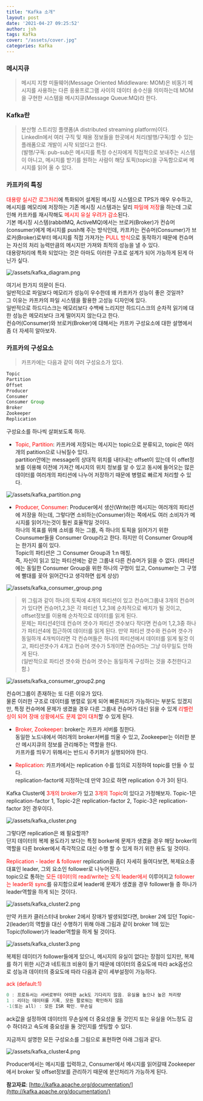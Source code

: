 ```yaml
---
title: "Kafka 소개"
layout: post
date: '2021-04-27 09:25:52'
author: jsh
tags: Kafka
cover: "/assets/cover.jpg"
categories: Kafka
---
```


### 메시지큐

> 메시지 지향 미들웨어(Message Oriented Middleware: MOM)은 비동기 메시지를 사용하는 다른 응용프로그램 사이의 데이터 송수신을 의미하는데 MOM을 구현한 시스템을 메시지큐(Message Queue:MQ)라 한다.
    
### Kafka란
> 분산형 스트리밍 플랫폼(A distributed streaming platform)이다.   
> LinkedIn에서 여러 구직 및 채용 정보들을 한곳에서 처리(발행/구독)할 수 있는 플래폼으로 개발이 시작 되었다고 한다.   
> (발행/구독: pub-sub은 메시지를 특정 수신자에게 직접적으로 보내주는 시스템이 아니고, 메시지를 받기를 원하는 사람이 해당 토픽(topic)을 구독함으로써 메시지를 읽어 올 수 있다.
 
### 카프카의 특징
<font color="red">대용량 실시간 로그처리</font>에 특화되어 설계된 메시징 시스템으로 TPS가 매우 우수하고,   
메시지를 메모리에 저장하는 기존 메시징 시스템과는 달리 <font color="red">파일에 저장</font>을 하는데 그로 인해 카프카를 재시작해도 <font color="red">메시지 유실 우려가 감소</font>된다.   
기본 메시징 시스템(rabbitMQ, ActiveMQ)에서는 브로커(Broker)가 컨슈머(consumer)에게 메시지를 push해 주는 방식인데, 카프카는 컨슈머(Consumer)가 브로커(Broker)로부터 메시지를 직접 가져가는 <font color="red">PULL 방식</font>으로 동작하기 때문에 컨슈머는 자신의 처리 능력만큼의 메시지만 가져와 최적의 성능을 낼 수 있다.    
대용량처리에 특화 되었다는 것은 아마도 이러한 구조로 설계가 되어 가능하게 된게 아닌가 싶다.

![/assets/kafka_diagram.png](/assets/kafka_diagram.png)

여기서 한가지 의문이 든다.   
일반적으로 파일보다 메모리가 성능이 우수한데 왜 카프카가 성능이 좋은 것일까?   
그 이유는 카프카의 파일 시스템을 활용한 고성능 디자인에 있다.   
일반적으로 하드디스크는 메모리보다 수백배 느리지만 하드디스크의 순차적 읽기에 대한 성능은 메모리보다 크게 떨어지지 않는다고 한다.   
컨슈머(Consumer)와 브로커(Broker)에 대해서는 카프카 구성요소에 대한 설명에서 좀 더 자세히 알아보자.

### 카프카의 구성요소
> 카프카에는 다음과 같이 여러 구성요소가 있다.

```groovy
Topic
Partition
Offset
Producer
Consumer
Consumer Group
Broker
Zookeeper
Replication
```

구성요소를 하나씩 살펴보도록 하자.

+ <font color="red">Topic, Partition</font>: 카프카에 저장되는 메시지는 topic으로 분류되고, topic은 여러개의 patition으로 나눠질수 있다.   
  partition안에는 message의 상대적 위치를 내타내는 offset이 있는데 이 offet정보를 이용해 이전에 가져간 메시지의 위치 정보를 알 수 있고 동시에 들어오는 많은 데이터를 여러개의 파티션에 나누어 저장하기 때문에 병렬로 빠르게 처리할 수 있다.

![/assets/kafka_partition.png](/assets/kafka_partition.png)

+ <font color="red">Producer, Consumer</font>: Producer에서 생산(Write)한 메시지는 여러개의 파티션에 저장을 하는데, 그렇다면 소비하는(Consumer)하는 쪽에서도 여러 소비자가 메시지를 읽어가는것이 훨씬 효율적일 것이다.   
  하나의 목표를 위해 소비를 하는 그룹, 즉 하나의 토픽을 읽어가기 위한 Counsumer들을 Consumer Group라고 한다.
  하지만 이 Consumer Group에는 한가지 룰이 있다.    
  Topic의 파티션은 그 Consumer Group과 1:n 매칭.   
  즉, 자신이 읽고 있는 파티션에는 같은 그룹내 다른 컨슈머가 읽을 수 없다. 
  (파티션에는 동일한 Consumer Group을 위한 하나의 구멍이 있고, Consumer는 그 구멍에 빨대를 꽂아 읽어간다고 생각하면 쉽게 상상)

![/assets/kafka_consumer_group.png](/assets/kafka_consumer_group.png)

> 위 그림과 같이 하나의 토픽에 4개의 파티션이 있고 컨슈머그룹내 3개의 컨슈머가 있다면 컨슈머1,2,3은 각 파티션 1,2,3에 순차적으로 배치가 될 것이고, 
> offset정보를 이용해 순차적으로 데이터를 읽게 된다.    
> 문제는 파티션4인데 컨슈머 갯수가 파티션 갯수보다 작다면 컨슈머 1,2,3중 하나가 파티션4에 접근하여 데이터를 읽게 된다. 
> 만약 파티션 갯수와 컨슈머 갯수가 동일하개 4개씩이라면 각 컨슈머들은 하나의 파티션에서 데이터를 읽게 될것 이고, 
> 파티션갯수가 4개고 컨슈머 갯수가 5개이면 컨슈머5는 그냥 아무일도 안하게 된다.   
> (일반적으로 파티션 갯수와 컨슈머 갯수는 동일하게 구성하는 것을 추천한다고 함.)

![/assets/kafka_consumer_group2.png](/assets/kafka_consumer_group2.png)

컨슈머그룹이 존재하는 또 다른 이유가 있다.    
물론 이러한 구조로 데이터를 병렬로 읽게 되어 빠른처리가 가능하다는 부분도 있겠지만, 특정 컨슈머에 문제가 생겼을 경우 다른 그룹내 컨슈머가 대신 읽을 수 있게 
<font color="red">리벨런싱이 되어 장애 상황에서도 문제 없이 대처</font>할 수 있게 된다.

+ <font color="red">Broker, Zookeeper</font>: broker는 카프카 서버를 칭한다.   
  동일한 노드내에서 여러개의 broker서버를 띄울 수 있고, Zookeeper는 이러한 분산 메시지큐의 정보를 관리해주는 역할을 한다.   
  카프카를 띄우기 위해서는 반드시 주키퍼가 실행되어야 한다.

+ <font color="red">Replication</font>: 카프카에서는 replication 수를 임의로 지정하여 topic를 만들 수 있다.   
  replication-factor에 지정하는데 만약 3으로 하면 replication 수가 3이 된다.

Kafka Cluster에 <font color="red">3개의 broker</font>가 있고 <font color="red">3개의 Topic</font>이 있다고 가정해보자.
Topic-1은 replication-factor 1, Topic-2은 replication-factor 2, Topic-3은 replication-factor 3인 경우이다.

![/assets/kafka_cluster.png](/assets/kafka_cluster.png)

그렇다면 replication은 왜 필요할까?   
단지 데이터의 복제 용도라기 보다는 특정 borker에 문제가 생겼을 경우 해당 broker의 역할을 다른 broker에서 즉각적으로 대신 수행 할 수 있게 하기 위한 용도 일 것이다.

<font color="red">Replication - leader & follower</font>
replication을 좀더 자세히 들여다보면, 복제요소중 대표인 leader, 그외 요소인 follower로 나누어진다.   
topic으로 통하는 <font color="red">모든 데이터의 read/write는 오직 leader에서</font> 이루어지고 <font color="red">follower는 leader와 sync</font>를 유지함으로써 leader에 문제가 생겼을 경우 follower들 중 하나가 leader역할을 하게 되는 것이다.

![/assets/kafka_cluster2.png](/assets/kafka-docker-cluster2.png)

만약 카프카 클러스터내 broker 2에서 장애가 발생되었다면, broker 2에 있던 Topic-2(leader)의 역할을 대신 수행하기 위해 아래 그림과 같이 broker 1에 있는 Topic(follower)가 leader역할을 하게 될 것이다.

![/assets/kafka_cluster3.png](/assets/kafka-docker-cluster3.png)

복제된 데이터가 follower들에게 있으니, 메시지의 유실이 없다는 장점이 있지만, 복제를 하기 위한 시간과 네트워크 비용이 들기 때문에 데이터의 중요도에 따라 ack옵션으로 성능과 데이터의 중요도에 따라 다음과 같이 세부설정이 가능하다.

<font color="red">ack (default:1)</font>

```groovy
0 : 프로듀서는 서버로부터 어떠한 ack도 기다리지 않음. 유실율 높으나 높은 처리량
1 : 리더는 데이터를 기록, 모든 팔로워는 확인하지 않음
-1(또는 all) : 모든 ISR 확인. 무손실
```

ack값을 설정하여 데이터의 무손실에 더 중요성을 둘 것인지 또는 유실을 어느정도 감수 하더라고 속도에 중요성을 둘 것인지를 셋팅할 수 있다.

지금까지 설명한 모든 구성요소를 그림으로 표현하면 아래 그림과 같다.

![/assets/kafka_cluster4.png](/assets/kafka-docker-cluster4.png)

Producer에서는 메시지를 입력하고, Consumer에서 메시지를 읽어갈때 Zookeeper에서 broker 및 offset정보를 관리하기 때문에 분산처리가 가능하게 된다.

<b>참고자료</b>: [http://kafka.apache.org/documentation/](http://kafka.apache.org/documentation/)
